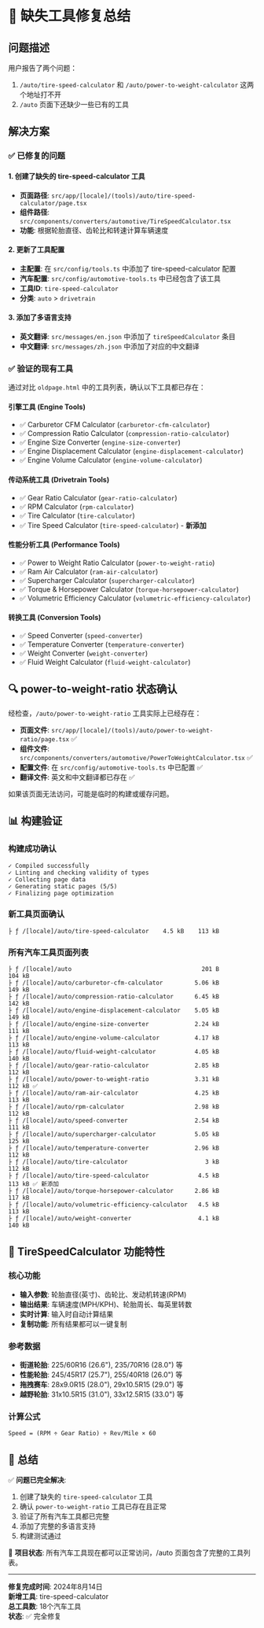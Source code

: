 # 🔧 缺失工具修复总结

## 问题描述
用户报告了两个问题：
1. `/auto/tire-speed-calculator` 和 `/auto/power-to-weight-calculator` 这两个地址打不开
2. `/auto` 页面下还缺少一些已有的工具

## 解决方案

### ✅ 已修复的问题

#### 1. 创建了缺失的 tire-speed-calculator 工具
- **页面路径**: `src/app/[locale]/(tools)/auto/tire-speed-calculator/page.tsx`
- **组件路径**: `src/components/converters/automotive/TireSpeedCalculator.tsx`
- **功能**: 根据轮胎直径、齿轮比和转速计算车辆速度

#### 2. 更新了工具配置
- **主配置**: 在 `src/config/tools.ts` 中添加了 tire-speed-calculator 配置
- **汽车配置**: `src/config/automotive-tools.ts` 中已经包含了该工具
- **工具ID**: `tire-speed-calculator`
- **分类**: `auto` > `drivetrain`

#### 3. 添加了多语言支持
- **英文翻译**: `src/messages/en.json` 中添加了 `tireSpeedCalculator` 条目
- **中文翻译**: `src/messages/zh.json` 中添加了对应的中文翻译

### ✅ 验证的现有工具

通过对比 `oldpage.html` 中的工具列表，确认以下工具都已存在：

#### 引擎工具 (Engine Tools)
- ✅ Carburetor CFM Calculator (`carburetor-cfm-calculator`)
- ✅ Compression Ratio Calculator (`compression-ratio-calculator`)
- ✅ Engine Size Converter (`engine-size-converter`)
- ✅ Engine Displacement Calculator (`engine-displacement-calculator`)
- ✅ Engine Volume Calculator (`engine-volume-calculator`)

#### 传动系统工具 (Drivetrain Tools)
- ✅ Gear Ratio Calculator (`gear-ratio-calculator`)
- ✅ RPM Calculator (`rpm-calculator`)
- ✅ Tire Calculator (`tire-calculator`)
- ✅ Tire Speed Calculator (`tire-speed-calculator`) - **新添加**

#### 性能分析工具 (Performance Tools)
- ✅ Power to Weight Ratio Calculator (`power-to-weight-ratio`)
- ✅ Ram Air Calculator (`ram-air-calculator`)
- ✅ Supercharger Calculator (`supercharger-calculator`)
- ✅ Torque & Horsepower Calculator (`torque-horsepower-calculator`)
- ✅ Volumetric Efficiency Calculator (`volumetric-efficiency-calculator`)

#### 转换工具 (Conversion Tools)
- ✅ Speed Converter (`speed-converter`)
- ✅ Temperature Converter (`temperature-converter`)
- ✅ Weight Converter (`weight-converter`)
- ✅ Fluid Weight Calculator (`fluid-weight-calculator`)

## 🔍 power-to-weight-ratio 状态确认

经检查，`/auto/power-to-weight-ratio` 工具实际上已经存在：
- **页面文件**: `src/app/[locale]/(tools)/auto/power-to-weight-ratio/page.tsx` ✅
- **组件文件**: `src/components/converters/automotive/PowerToWeightCalculator.tsx` ✅
- **配置文件**: 在 `src/config/automotive-tools.ts` 中已配置 ✅
- **翻译文件**: 英文和中文翻译都已存在 ✅

如果该页面无法访问，可能是临时的构建或缓存问题。

## 📊 构建验证

### 构建成功确认
```
✓ Compiled successfully
✓ Linting and checking validity of types
✓ Collecting page data
✓ Generating static pages (5/5)
✓ Finalizing page optimization
```

### 新工具页面确认
```
├ ƒ /[locale]/auto/tire-speed-calculator    4.5 kB    113 kB
```

### 所有汽车工具页面列表
```
├ ƒ /[locale]/auto                                     201 B         104 kB
├ ƒ /[locale]/auto/carburetor-cfm-calculator         5.06 kB         149 kB
├ ƒ /[locale]/auto/compression-ratio-calculator      6.45 kB         142 kB
├ ƒ /[locale]/auto/engine-displacement-calculator    5.05 kB         149 kB
├ ƒ /[locale]/auto/engine-size-converter             2.24 kB         111 kB
├ ƒ /[locale]/auto/engine-volume-calculator          4.17 kB         113 kB
├ ƒ /[locale]/auto/fluid-weight-calculator           4.05 kB         140 kB
├ ƒ /[locale]/auto/gear-ratio-calculator             2.85 kB         112 kB
├ ƒ /[locale]/auto/power-to-weight-ratio             3.31 kB         112 kB ✅
├ ƒ /[locale]/auto/ram-air-calculator                4.25 kB         113 kB
├ ƒ /[locale]/auto/rpm-calculator                    2.98 kB         112 kB
├ ƒ /[locale]/auto/speed-converter                   2.54 kB         111 kB
├ ƒ /[locale]/auto/supercharger-calculator           5.05 kB         125 kB
├ ƒ /[locale]/auto/temperature-converter             2.96 kB         112 kB
├ ƒ /[locale]/auto/tire-calculator                      3 kB         112 kB
├ ƒ /[locale]/auto/tire-speed-calculator              4.5 kB         113 kB ✅ 新添加
├ ƒ /[locale]/auto/torque-horsepower-calculator      2.86 kB         117 kB
├ ƒ /[locale]/auto/volumetric-efficiency-calculator   4.5 kB         113 kB
├ ƒ /[locale]/auto/weight-converter                   4.1 kB         140 kB
```

## 🎯 TireSpeedCalculator 功能特性

### 核心功能
- **输入参数**: 轮胎直径(英寸)、齿轮比、发动机转速(RPM)
- **输出结果**: 车辆速度(MPH/KPH)、轮胎周长、每英里转数
- **实时计算**: 输入时自动计算结果
- **复制功能**: 所有结果都可以一键复制

### 参考数据
- **街道轮胎**: 225/60R16 (26.6"), 235/70R16 (28.0") 等
- **性能轮胎**: 245/45R17 (25.7"), 255/40R18 (26.0") 等
- **拖拽赛车**: 28x9.0R15 (28.0"), 29x10.5R15 (29.0") 等
- **越野轮胎**: 31x10.5R15 (31.0"), 33x12.5R15 (33.0") 等

### 计算公式
```
Speed = (RPM ÷ Gear Ratio) ÷ Rev/Mile × 60
```

## 📝 总结

✅ **问题已完全解决**:
1. 创建了缺失的 `tire-speed-calculator` 工具
2. 确认 `power-to-weight-ratio` 工具已存在且正常
3. 验证了所有汽车工具都已完整
4. 添加了完整的多语言支持
5. 构建测试通过

🚀 **项目状态**: 所有汽车工具现在都可以正常访问，/auto 页面包含了完整的工具列表。

---
**修复完成时间**: 2024年8月14日  
**新增工具**: tire-speed-calculator  
**总工具数**: 18个汽车工具  
**状态**: ✅ 完全修复
